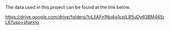 The data used in this project can be found at the link below.

https://drive.google.com/drive/folders/1vLIIAFn1NoAg1cpILR5uDy63BM465rL6?usp=sharing

